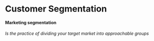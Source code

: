 # Customer Segmentation 
<!-- <p>Customer segmentation according to the revenue|spend they made within the network</p> -->
<!-- <i>We have two different segmentation prespectives (Behavioral and Marketing)</i> -->

#### Marketing segmentation
###### Is the practice of dividing your target market into approachable groups